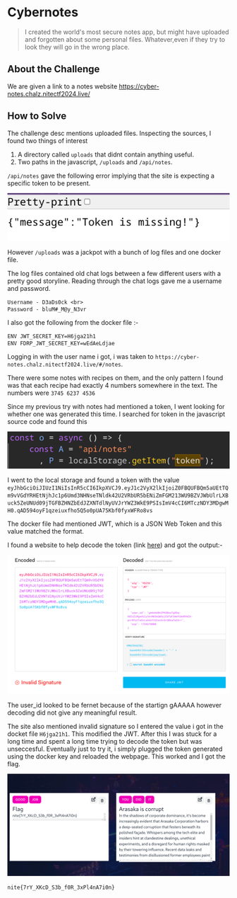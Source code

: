 # Cybernotes

> I created the world's most secure notes app, but might have uploaded and forgotten about some personal files. Whatever,even if they try to look they will go in the wrong place.

## About the Challenge

We are given a link to a notes website https://cyber-notes.chalz.nitectf2024.live/ 

## How to Solve

The challenge desc mentions uploaded files. Inspecting the sources, I found two things of interest 
1. A directory called `uploads` that didnt contain anything useful.
2. Two paths in the javascript, `/uploads` and `/api/notes`.
 
`/api/notes` gave the following error implying that the site is expecting a specific token to be present.

![alt text](images/img1.png)

However `/uploads` was a jackpot with a bunch of log files and one docker file.

The log files contained old chat logs between a few different users with a pretty good storyline. Reading through the chat logs gave me a username and password.

```
Username - D3aDs0ck <br>
Password - bluM#_M@y_N3vr
```

I also got the following from the docker file :-

```
ENV JWT_SECRET_KEY=H6jga21h1
ENV FDRP_JWT_SECRET_KEY=wEdAeLdjae
```

Logging in with the user name i got, i was taken to `https://cyber-notes.chalz.nitectf2024.live/#/notes`. 

There were some notes with recipes on them, and the only pattern I found was that each recipe had exactly 4 numbers somewhere in the text. The numbers were `3745 6237 4536` 

Since my previous try with notes had mentioned a token, I went looking for whether one was generated this time.
I searched for token in the javascript source code and found this

![alt text](images/img2.png)

I went to the local storage and found a token with the value `eyJhbGciOiJIUzI1NiIsInR5cCI6IkpXVCJ9.eyJ1c2VyX2lkIjoiZ0FBQUFBQm5aUEtTQm9vVGdYRHEtNjhJc1p6Umd3NHNseTNldk42U2VRbUR5bENiZmFGM213WU9BZVJWbUlrLXBuck5ZeUNUd09jTGFBZHNZbEdJZXNTdlNyUVJrYWZ3WkE9PSIsImV4cCI6MTczNDY3MDgwMH0.qAD594oyF1qzeiuxfho5Q5o0pUA75Kbf0fyxWFRo8vs`

The docker file had mentioned JWT, which is a JSON Web Token and this value matched the format.

I found a website to help decode the token (link [here](https://jwt.io/)) and got the output:-

![alt text](images/img3.png)

The user_id looked to be fernet because of the startign gAAAAA however decoding did not give any meaningful result.

The site also mentioned invalid signature so I entered the value i got in the docket file `H6jga21h1`. This modified the JWT. After this I was stuck for a long time and spent a long time trying to decode the token but was unseccesful. Eventually just to try it, i simply plugged the token generated using the docker key and reloaded the webpage. This worked and I got the flag.

![alt text](images/img4.png)

```
nite{7rY_XKcD_S3b_f0R_3xPl4nA7i0n}
```
